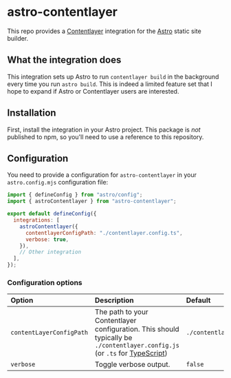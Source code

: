 # astro-contentlayer

This repo provides a [Contentlayer] integration for the [Astro] static site builder.

## What the integration does

This integration sets up Astro to run `contentlayer build` in the background every time you run `astro build`. This is indeed a limited feature set that I hope to expand if Astro or Contentlayer users are interested.

## Installation

First, install the integration in your Astro project. This package is *not* published to npm, so you'll need to use a reference to this repository.

## Configuration

You need to provide a configuration for `astro-contentlayer` in your `astro.config.mjs` configuration file:

```js
import { defineConfig } from "astro/config";
import { astroContentlayer } from "astro-contentlayer";

export default defineConfig({
  integrations: [
    astroContentlayer({
      contentlayerConfigPath: "./contentlayer.config.ts",
      verbose: true,
    }),
    // Other integration
  ],
});
```

### Configuration options

| Option                   | Description                                                                                                                  | Default |
| :----------------------- | :--------------------------------------------------------------------------------------------------------------------------- | :-------- |
| `contentLayerConfigPath` | The path to your Contentlayer configuration. This should typically be `./contentlayer.config.js` (or `.ts` for [TypeScript]) | `./contentlayer.config.js` |
| `verbose`                | Toggle verbose output.                                                                                                       | `false`                 |

[astro]: https://astro.build
[contentlayer]: https://contentlayer.dev
[typescript]: https://typescriptlang.org

